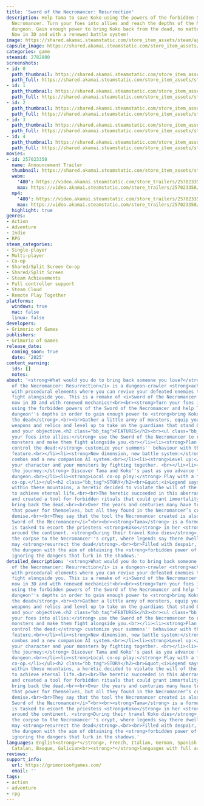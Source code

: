 ```yaml
---
title: 'Sword of the Necromancer: Resurrection'
description: Help Tama to save Koko using the powers of the forbidden Sword of the
  Necromancer. Turn your foes into allies and reach the depths of the Necromancer's
  dungeon. Gain enough power to bring Koko back from the dead, no matter the cost.
  Now in 3D and with a renewed battle system!
image: https://shared.akamai.steamstatic.com/store_item_assets/steam/apps/2782880/header.jpg?t=1728639717
capsule_image: https://shared.akamai.steamstatic.com/store_item_assets/steam/apps/2782880/capsule_231x87.jpg?t=1728639717
categories: game
steamid: 2782880
screenshots:
- id: 0
  path_thumbnail: https://shared.akamai.steamstatic.com/store_item_assets/steam/apps/2782880/ss_d18a4e8f86d87d21c9f74b195771a60f4ca06704.600x338.jpg?t=1728639717
  path_full: https://shared.akamai.steamstatic.com/store_item_assets/steam/apps/2782880/ss_d18a4e8f86d87d21c9f74b195771a60f4ca06704.1920x1080.jpg?t=1728639717
- id: 1
  path_thumbnail: https://shared.akamai.steamstatic.com/store_item_assets/steam/apps/2782880/ss_b5f043d2a8b0586dd1646110c56dcbf3b31348b6.600x338.jpg?t=1728639717
  path_full: https://shared.akamai.steamstatic.com/store_item_assets/steam/apps/2782880/ss_b5f043d2a8b0586dd1646110c56dcbf3b31348b6.1920x1080.jpg?t=1728639717
- id: 2
  path_thumbnail: https://shared.akamai.steamstatic.com/store_item_assets/steam/apps/2782880/ss_65768a905c7c8d6524fbb32f8f22c4a155d181ec.600x338.jpg?t=1728639717
  path_full: https://shared.akamai.steamstatic.com/store_item_assets/steam/apps/2782880/ss_65768a905c7c8d6524fbb32f8f22c4a155d181ec.1920x1080.jpg?t=1728639717
- id: 3
  path_thumbnail: https://shared.akamai.steamstatic.com/store_item_assets/steam/apps/2782880/ss_106427c3e270aa9b7261605085c80361fd5f08cb.600x338.jpg?t=1728639717
  path_full: https://shared.akamai.steamstatic.com/store_item_assets/steam/apps/2782880/ss_106427c3e270aa9b7261605085c80361fd5f08cb.1920x1080.jpg?t=1728639717
- id: 4
  path_thumbnail: https://shared.akamai.steamstatic.com/store_item_assets/steam/apps/2782880/ss_ac9747e3dc5df7828584b6503a8ff3c920d48319.600x338.jpg?t=1728639717
  path_full: https://shared.akamai.steamstatic.com/store_item_assets/steam/apps/2782880/ss_ac9747e3dc5df7828584b6503a8ff3c920d48319.1920x1080.jpg?t=1728639717
movies:
- id: 257023358
  name: Announcement Trailer
  thumbnail: https://shared.akamai.steamstatic.com/store_item_assets/steam/apps/257023358/movie.293x165.jpg?t=1715765732
  webm:
    '480': https://video.akamai.steamstatic.com/store_trailers/257023358/movie480_vp9.webm?t=1715765732
    max: https://video.akamai.steamstatic.com/store_trailers/257023358/movie_max_vp9.webm?t=1715765732
  mp4:
    '480': https://video.akamai.steamstatic.com/store_trailers/257023358/movie480.mp4?t=1715765732
    max: https://video.akamai.steamstatic.com/store_trailers/257023358/movie_max.mp4?t=1715765732
  highlight: true
genres:
- Action
- Adventure
- Indie
- RPG
steam_categories:
- Single-player
- Multi-player
- Co-op
- Shared/Split Screen Co-op
- Shared/Split Screen
- Steam Achievements
- Full controller support
- Steam Cloud
- Remote Play Together
platforms:
  windows: true
  mac: false
  linux: false
developers:
- Grimorio of Games
publishers:
- Grimorio of Games
release_date:
  coming_soon: true
  date: '2025'
content_warning:
  ids: []
  notes:
about: '<strong>What would you do to bring back someone you love?</strong><br><br><i>Sword
  of the Necromancer: Resurrection</i> is a dungeon-crawler <strong>action RPG</strong>
  with procedural elements where you can revive your defeated enemies to make them
  fight alongside you. This is a remake of <i>Sword of the Necromancer </i>(2021),
  now in 3D and with renewed mechanics!<br><br><strong>Turn your foes into allies</strong>
  using the forbidden powers of the Sword of the Necromancer and help Tama reach the
  dungeon''s depths in order to gain enough power to <strong>bring Koko back from
  the dead</strong>.<br><br>Gather a little army of monsters, equip yourself with
  weapons and relics and level up to take on the guardians that stand between you
  and your objective.<h2 class="bb_tag">FEATURES</h2><br><ul class="bb_ul"><li><strong>Turn
  your foes into allies:</strong> use the Sword of the Necromancer to revive defeated
  monsters and make them fight alongside you.<br></li><li><strong>Plan your battles,
  control the dead:</strong> customize your summons'' behaviour with the <i>Tactics</i>
  feature.<br></li><li><strong>New dimension, new battle system:</strong> improved
  combos and a new companion AI system.<br></li><li><strong>Level up:</strong> enhance
  your character and your monsters by fighting together. <br></li><li><strong>Relive
  the journey:</strong> Discover Tama and Koko''s past as you advance through the
  dungeon.<br></li><li><strong>Local co-op play:</strong> Play with a friend in local
  co-op.</li></ul><h2 class="bb_tag">STORY</h2><br>&quot;<i>Legend says that, deep
  within these mountains, a heretic decided to violate the will of the gods in order
  to achieve eternal life.<br><br>The heretic succeeded in this aberrant attempt,
  and created a tool for forbidden rituals that could grant immortality… and even
  bring back the dead.<br><br>Over the years and centuries many have tried to get
  that power for themselves, but all they found in the Necromancer’s crypt was their
  demise.<br><br>They say that the tool the Necromancer created is also a weapon…<br><br>The
  Sword of the Necromancer</i>”<br><br><strong>Tama</strong> is a former rogue that
  is tasked to escort the priestess <strong>Koko</strong> in her <strong>pilgrimage</strong>
  around the continent. <strong>During their travel Koko dies</strong>, and Tama carries
  the corpse to the Necromancer''s crypt, where legends say there dwells a power that
  may <strong>resurrect the dead</strong>.<br><br>Filled with despair, Tama will enter
  the dungeon with the aim of obtaining the <strong>forbidden power of necromancy</strong>,
  ignoring the dangers that lurk in the shadows.'
detailed_description: '<strong>What would you do to bring back someone you love?</strong><br><br><i>Sword
  of the Necromancer: Resurrection</i> is a dungeon-crawler <strong>action RPG</strong>
  with procedural elements where you can revive your defeated enemies to make them
  fight alongside you. This is a remake of <i>Sword of the Necromancer </i>(2021),
  now in 3D and with renewed mechanics!<br><br><strong>Turn your foes into allies</strong>
  using the forbidden powers of the Sword of the Necromancer and help Tama reach the
  dungeon''s depths in order to gain enough power to <strong>bring Koko back from
  the dead</strong>.<br><br>Gather a little army of monsters, equip yourself with
  weapons and relics and level up to take on the guardians that stand between you
  and your objective.<h2 class="bb_tag">FEATURES</h2><br><ul class="bb_ul"><li><strong>Turn
  your foes into allies:</strong> use the Sword of the Necromancer to revive defeated
  monsters and make them fight alongside you.<br></li><li><strong>Plan your battles,
  control the dead:</strong> customize your summons'' behaviour with the <i>Tactics</i>
  feature.<br></li><li><strong>New dimension, new battle system:</strong> improved
  combos and a new companion AI system.<br></li><li><strong>Level up:</strong> enhance
  your character and your monsters by fighting together. <br></li><li><strong>Relive
  the journey:</strong> Discover Tama and Koko''s past as you advance through the
  dungeon.<br></li><li><strong>Local co-op play:</strong> Play with a friend in local
  co-op.</li></ul><h2 class="bb_tag">STORY</h2><br>&quot;<i>Legend says that, deep
  within these mountains, a heretic decided to violate the will of the gods in order
  to achieve eternal life.<br><br>The heretic succeeded in this aberrant attempt,
  and created a tool for forbidden rituals that could grant immortality… and even
  bring back the dead.<br><br>Over the years and centuries many have tried to get
  that power for themselves, but all they found in the Necromancer’s crypt was their
  demise.<br><br>They say that the tool the Necromancer created is also a weapon…<br><br>The
  Sword of the Necromancer</i>”<br><br><strong>Tama</strong> is a former rogue that
  is tasked to escort the priestess <strong>Koko</strong> in her <strong>pilgrimage</strong>
  around the continent. <strong>During their travel Koko dies</strong>, and Tama carries
  the corpse to the Necromancer''s crypt, where legends say there dwells a power that
  may <strong>resurrect the dead</strong>.<br><br>Filled with despair, Tama will enter
  the dungeon with the aim of obtaining the <strong>forbidden power of necromancy</strong>,
  ignoring the dangers that lurk in the shadows.'
languages: English<strong>*</strong>, French, Italian, German, Spanish - Spain, Japanese<strong>*</strong>,
  Catalan, Basque, Galician<br><strong>*</strong>languages with full audio support
reviews:
support_info:
  url: https://grimorioofgames.com/
  email: ''
tags:
- action
- adventure
- rpg
---
```


